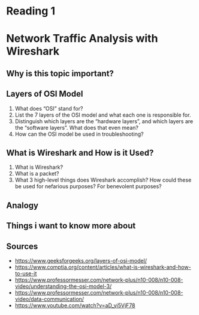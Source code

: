 # Reading 1
# Network Traffic Analysis with Wireshark
## Why is this topic important?

## Layers of OSI Model

1. What does “OSI” stand for?
2. List the 7 layers of the OSI model and what each one is responsible for.
3. Distinguish which layers are the “hardware layers”, and which layers are the “software layers”. What does that even mean?
4. How can the OSI model be used in troubleshooting?

## What is Wireshark and How is it Used?

1. What is Wireshark?
2. What is a packet?
3. What 3 high-level things does Wireshark accomplish? How could these be used for nefarious purposes? For benevolent purposes?

## Analogy



## Things i want to know more about



## Sources
- https://www.geeksforgeeks.org/layers-of-osi-model/
- https://www.comptia.org/content/articles/what-is-wireshark-and-how-to-use-it
- https://www.professormesser.com/network-plus/n10-008/n10-008-video/understanding-the-osi-model-3/
- https://www.professormesser.com/network-plus/n10-008/n10-008-video/data-communication/
- https://www.youtube.com/watch?v=aD_yi5VjF78

